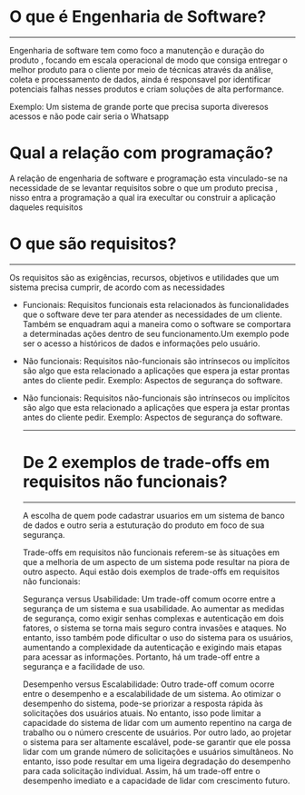 <h1>O que é Engenharia de Software?</h1>
<hr>

<p>Engenharia de software tem como foco a manutenção e duração do produto , focando em escala operacional de modo que consiga entregar o melhor produto para o cliente  por meio de técnicas  através da análise, coleta e processamento de dados, ainda é responsavel por  identificar potenciais falhas nesses produtos e criam soluções de alta performance.</p>

Exemplo: Um sistema de grande porte que precisa suporta diveresos acessos e não pode cair seria o Whatsapp

<h1>Qual a relação com programação?</h1>
<p>A relação de engenharia de software e programação esta vinculado-se na necessidade de se levantar requisitos sobre o que um produto precisa , nisso entra a programação a qual ira execultar ou construir a aplicação daqueles requisitos </p>


<h1>O que são requisitos?</h1>
<hr>

<p> Os requisitos são as exigências, recursos, objetivos e utilidades que um sistema precisa cumprir, de acordo com as necessidades</p>
<ul>
<li><p>Funcionais: Requisitos funcionais esta relacionados às funcionalidades que o software deve ter para atender as necessidades de um cliente. Também se enquadram aqui a maneira como o software se comportara a determinadas ações dentro de seu funcionamento.Um exemplo pode ser o acesso a históricos de dados e informações pelo usuário.</p></li>

<li><p>Não funcionais:  Requisitos não-funcionais são intrínsecos ou implícitos são algo que esta relacionado a aplicações que espera ja estar prontas antes do cliente pedir. Exemplo: Aspectos de segurança do software.  </p></li>

<li><p>Não funcionais:  Requisitos não-funcionais são intrínsecos ou implícitos são algo que esta relacionado a aplicações que espera ja estar prontas antes do cliente pedir. Exemplo: Aspectos de segurança do software.  </p></li>
<hr>
<h1>De 2 exemplos de trade-offs em requisitos não funcionais?</h1>
<hr>
<p>A escolha de quem pode cadastrar usuarios em um sistema de banco de dados e outro seria a estuturação do produto em foco de sua segurança.</p>
Trade-offs em requisitos não funcionais referem-se às situações em que a melhoria de um aspecto de um sistema pode resultar na piora de outro aspecto. Aqui estão dois exemplos de trade-offs em requisitos não funcionais:

Segurança versus Usabilidade:
Um trade-off comum ocorre entre a segurança de um sistema e sua usabilidade. Ao aumentar as medidas de segurança, como exigir senhas complexas e autenticação em dois fatores, o sistema se torna mais seguro contra invasões e ataques. No entanto, isso também pode dificultar o uso do sistema para os usuários, aumentando a complexidade da autenticação e exigindo mais etapas para acessar as informações. Portanto, há um trade-off entre a segurança e a facilidade de uso.

Desempenho versus Escalabilidade:
Outro trade-off comum ocorre entre o desempenho e a escalabilidade de um sistema. Ao otimizar o desempenho do sistema, pode-se priorizar a resposta rápida às solicitações dos usuários atuais. No entanto, isso pode limitar a capacidade do sistema de lidar com um aumento repentino na carga de trabalho ou o número crescente de usuários. Por outro lado, ao projetar o sistema para ser altamente escalável, pode-se garantir que ele possa lidar com um grande número de solicitações e usuários simultâneos. No entanto, isso pode resultar em uma ligeira degradação do desempenho para cada solicitação individual. Assim, há um trade-off entre o desempenho imediato e a capacidade de lidar com crescimento futuro.

</ul>
